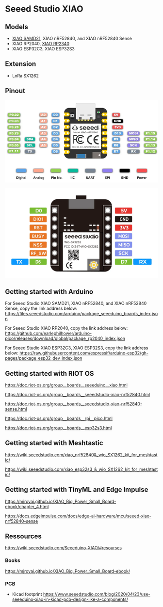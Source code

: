 # Seeed Studio XIAO

## Models

* [XIAO SAMD21](https://wiki.seeedstudio.com/Seeeduino-XIAO/), XIAO nRF52840, and XIAO nRF52840 Sense
* XIAO RP2040, [XIAO RP2340](https://wiki.seeedstudio.com/getting-started-xiao-rp2350/)
* XIAO ESP32C3, XIAO ESP32S3

## Extension

* LoRa SX1262


## Pinout

![](images/imageXIAO_nRF52840-2.webp)

![](images/image_Wio-SX1262_-1.webp)

## Getting started with Arduino

For Seeed Studio XIAO SAMD21, XIAO nRF52840, and XIAO nRF52840 Sense, copy the link address below: https://files.seeedstudio.com/arduino/package_seeeduino_boards_index.json

For Seeed Studio XIAO RP2040, copy the link address below: https://github.com/earlephilhower/arduino-pico/releases/download/global/package_rp2040_index.json

For Seeed Studio XIAO ESP32C3, XIAO ESP32S3, copy the link address below: https://raw.githubusercontent.com/espressif/arduino-esp32/gh-pages/package_esp32_dev_index.json


## Getting started with RIOT OS

https://doc.riot-os.org/group__boards__seeeduino__xiao.html

https://doc.riot-os.org/group__boards__seeedstudio-xiao-nrf52840.html

https://doc.riot-os.org/group__boards__seeedstudio-xiao-nrf52840-sense.html

https://doc.riot-os.org/group__boards__rpi__pico.html

https://doc.riot-os.org/group__boards__esp32s3.html


## Getting started with Meshtastic

https://wiki.seeedstudio.com/xiao_nrf52840&_wio_SX1262_kit_for_meshtastic/

https://wiki.seeedstudio.com/xiao_esp32s3_&_wio_SX1262_kit_for_meshtastic/


## Getting started with TinyML and Edge Impulse

https://mjrovai.github.io/XIAO_Big_Power_Small_Board-ebook/chapter_4.html

https://docs.edgeimpulse.com/docs/edge-ai-hardware/mcu/seeed-xiao-nrf52840-sense


## Ressources

https://wiki.seeedstudio.com/Seeeduino-XIAO/#resourses

### Books

https://mjrovai.github.io/XIAO_Big_Power_Small_Board-ebook/

### PCB

* Kicad footprint https://www.seeedstudio.com/blog/2020/04/23/use-seeeduino-xiao-in-kicad-pcb-design-like-a-components/



